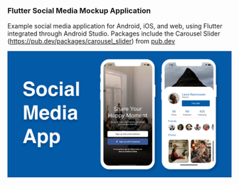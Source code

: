 ### Flutter Social Media Mockup Application

Example social media application for Android, iOS, and web, using Flutter integrated through Android Studio.
Packages include the Carousel Slider (https://pub.dev/packages/carousel_slider) from [pub.dev](pub.dev)

![](https://github.com/kdaniels/FlutterSocialMedia/blob/main/social%20media.png)
